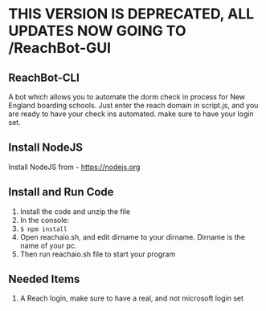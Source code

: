 # THIS VERSION IS DEPRECATED, ALL UPDATES NOW GOING TO /ReachBot-GUI

## ReachBot-CLI
A bot which allows you to automate the dorm check in process for New England boarding schools. Just enter the reach domain in script.js, and
you are ready to have your check ins automated. make sure to have your login set.

## Install NodeJS
Install NodeJS from - https://nodejs.org

## Install and Run Code
1. Install the code and unzip the file
2. In the console:
3. `$ npm install`
4. Open reachaio.sh, and edit dirname to your dirname. Dirname is the name of your pc.
5. Then run reachaio.sh file to start your program

## Needed Items
1. A Reach login, make sure to have a real, and not microsoft login set
